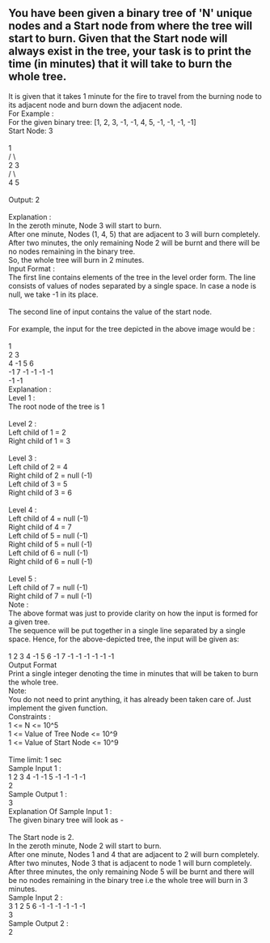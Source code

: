 ## You have been given a binary tree of 'N' unique nodes and a Start node from where the tree will start to burn. Given that the Start node will always exist in the tree, your task is to print the time (in minutes) that it will take to burn the whole tree. <br> 
It is given that it takes 1 minute for the fire to travel from the burning node to its adjacent node and burn down the adjacent node. <br> 
For Example : <br> 
For the given binary tree: [1, 2, 3, -1, -1, 4, 5, -1, -1, -1, -1] <br> 
Start Node: 3 <br> <br> 
    1 <br> 
   / \ <br> 
  2   3 <br> 
     / \ <br> 
    4   5 <br> <br> 
Output: 2 <br> <br> 
Explanation : <br> 
In the zeroth minute, Node 3 will start to burn. <br> 
After one minute, Nodes (1, 4, 5) that are adjacent to 3 will burn completely. <br> 
After two minutes, the only remaining Node 2 will be burnt and there will be no nodes remaining in the binary tree. <br> 
So, the whole tree will burn in 2 minutes. <br> 
Input Format : <br> 
The first line contains elements of the tree in the level order form. The line consists of values of nodes separated by a single space. In case a node is null, we take -1 in its place. <br> <br> 
The second line of input contains the value of the start node. <br> <br> 
For example, the input for the tree depicted in the above image would be : <br> <br> 
1 <br> 
2 3 <br> 
4 -1 5 6 <br> 
-1 7 -1 -1 -1 -1 <br> 
-1 -1 <br> 
Explanation : <br> 
Level 1 : <br> 
The root node of the tree is 1 <br> <br> 
Level 2 : <br> 
Left child of 1 = 2 <br> 
Right child of 1 = 3 <br> <br> 
Level 3 : <br> 
Left child of 2 = 4 <br> 
Right child of 2 = null (-1) <br> 
Left child of 3 = 5 <br> 
Right child of 3 = 6 <br> <br> 
Level 4 : <br> 
Left child of 4 = null (-1) <br> 
Right child of 4 = 7 <br> 
Left child of 5 = null (-1) <br> 
Right child of 5 = null (-1) <br> 
Left child of 6 = null (-1) <br> 
Right child of 6 = null (-1) <br> <br> 
Level 5 : <br> 
Left child of 7 = null (-1) <br> 
Right child of 7 = null (-1) <br> 
Note : <br> 
The above format was just to provide clarity on how the input is formed for a given tree. <br> 
The sequence will be put together in a single line separated by a single space. Hence, for the above-depicted tree, the input will be given as: <br> <br> 
1 2 3 4 -1 5 6 -1 7 -1 -1 -1 -1 -1 -1 <br> 
Output Format <br> 
Print a single integer denoting the time in minutes that will be taken to burn the whole tree. <br> 
Note: <br> 
You do not need to print anything, it has already been taken care of. Just implement the given function. <br> 
Constraints : <br> 
1 <= N <= 10^5 <br> 
1 <= Value of Tree Node <= 10^9 <br> 
1 <= Value of Start Node <= 10^9 <br> <br> 
Time limit: 1 sec <br> 
Sample Input 1 : <br> 
1 2 3 4 -1 -1 5 -1 -1 -1 -1 <br> 
2 <br> 
Sample Output 1 : <br> 
3 <br> 
Explanation Of Sample Input 1 : <br> 
The given binary tree will look as - <br> <br> 
The Start node is 2. <br> 
In the zeroth minute, Node 2 will start to burn. <br> 
After one minute, Nodes 1 and 4 that are adjacent to 2 will burn completely. <br> 
After two minutes, Node 3 that is adjacent to node 1 will burn completely. <br> 
After three minutes, the only remaining Node 5 will be burnt and there will be no nodes remaining in the binary tree i.e the whole tree will burn in 3 minutes. <br> 
Sample Input 2 : <br> 
3 1 2 5 6 -1 -1 -1 -1 -1 -1 <br> 
3 <br> 
Sample Output 2 : <br> 
2 <br> 
